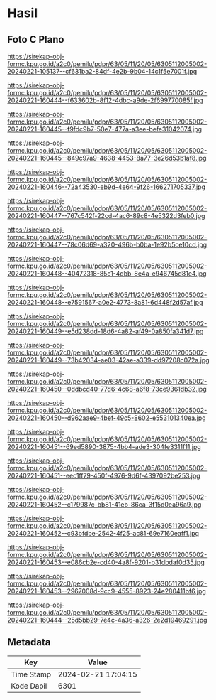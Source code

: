 # Hasil

## Foto C Plano

https://sirekap-obj-formc.kpu.go.id/a2c0/pemilu/pdpr/63/05/11/20/05/6305112005002-20240221-105137--cf631ba2-84df-4e2b-9b04-14c1f5e7001f.jpg

https://sirekap-obj-formc.kpu.go.id/a2c0/pemilu/pdpr/63/05/11/20/05/6305112005002-20240221-160444--f633602b-8f12-4dbc-a9de-2f699770085f.jpg

https://sirekap-obj-formc.kpu.go.id/a2c0/pemilu/pdpr/63/05/11/20/05/6305112005002-20240221-160445--f9fdc9b7-50e7-477a-a3ee-befe31042074.jpg

https://sirekap-obj-formc.kpu.go.id/a2c0/pemilu/pdpr/63/05/11/20/05/6305112005002-20240221-160445--849c97a9-4638-4453-8a77-3e26d53b1af8.jpg

https://sirekap-obj-formc.kpu.go.id/a2c0/pemilu/pdpr/63/05/11/20/05/6305112005002-20240221-160446--72a43530-eb9d-4e64-9f26-166271705337.jpg

https://sirekap-obj-formc.kpu.go.id/a2c0/pemilu/pdpr/63/05/11/20/05/6305112005002-20240221-160447--767c542f-22cd-4ac6-89c8-4e5322d3feb0.jpg

https://sirekap-obj-formc.kpu.go.id/a2c0/pemilu/pdpr/63/05/11/20/05/6305112005002-20240221-160447--78c06d69-a320-496b-b0ba-1e92b5ce10cd.jpg

https://sirekap-obj-formc.kpu.go.id/a2c0/pemilu/pdpr/63/05/11/20/05/6305112005002-20240221-160448--40472318-85c1-4dbb-8e4a-e946745d81e4.jpg

https://sirekap-obj-formc.kpu.go.id/a2c0/pemilu/pdpr/63/05/11/20/05/6305112005002-20240221-160448--e7591567-a0e2-4773-8a81-6d448f2d57af.jpg

https://sirekap-obj-formc.kpu.go.id/a2c0/pemilu/pdpr/63/05/11/20/05/6305112005002-20240221-160449--e5d238dd-18d6-4a82-af49-0a850fa341d7.jpg

https://sirekap-obj-formc.kpu.go.id/a2c0/pemilu/pdpr/63/05/11/20/05/6305112005002-20240221-160449--73b42034-ae03-42ae-a339-dd97208c072a.jpg

https://sirekap-obj-formc.kpu.go.id/a2c0/pemilu/pdpr/63/05/11/20/05/6305112005002-20240221-160450--0ddbcd40-77d6-4c68-a6f8-73ce9361db32.jpg

https://sirekap-obj-formc.kpu.go.id/a2c0/pemilu/pdpr/63/05/11/20/05/6305112005002-20240221-160450--d962aae9-4bef-49c5-8602-e553101340ea.jpg

https://sirekap-obj-formc.kpu.go.id/a2c0/pemilu/pdpr/63/05/11/20/05/6305112005002-20240221-160451--69ed5890-3875-4bb4-ade3-304fe3311f11.jpg

https://sirekap-obj-formc.kpu.go.id/a2c0/pemilu/pdpr/63/05/11/20/05/6305112005002-20240221-160451--eec1ff79-450f-4976-9d6f-4397092be253.jpg

https://sirekap-obj-formc.kpu.go.id/a2c0/pemilu/pdpr/63/05/11/20/05/6305112005002-20240221-160452--c179987c-bb81-41eb-86ca-3f15d0ea96a9.jpg

https://sirekap-obj-formc.kpu.go.id/a2c0/pemilu/pdpr/63/05/11/20/05/6305112005002-20240221-160452--c93bfdbe-2542-4f25-ac81-69e7160eaff1.jpg

https://sirekap-obj-formc.kpu.go.id/a2c0/pemilu/pdpr/63/05/11/20/05/6305112005002-20240221-160453--e086cb2e-cd40-4a8f-9201-b31dbdaf0d35.jpg

https://sirekap-obj-formc.kpu.go.id/a2c0/pemilu/pdpr/63/05/11/20/05/6305112005002-20240221-160453--2967008d-9cc9-4555-8923-24e280411bf6.jpg

https://sirekap-obj-formc.kpu.go.id/a2c0/pemilu/pdpr/63/05/11/20/05/6305112005002-20240221-160444--25d5bb29-7e4c-4a36-a326-2e2d19469291.jpg


## Metadata

| Key        | Value               |
| ---------- | ------------------- |
| Time Stamp | 2024-02-21 17:04:15 |
| Kode Dapil | 6301                |




